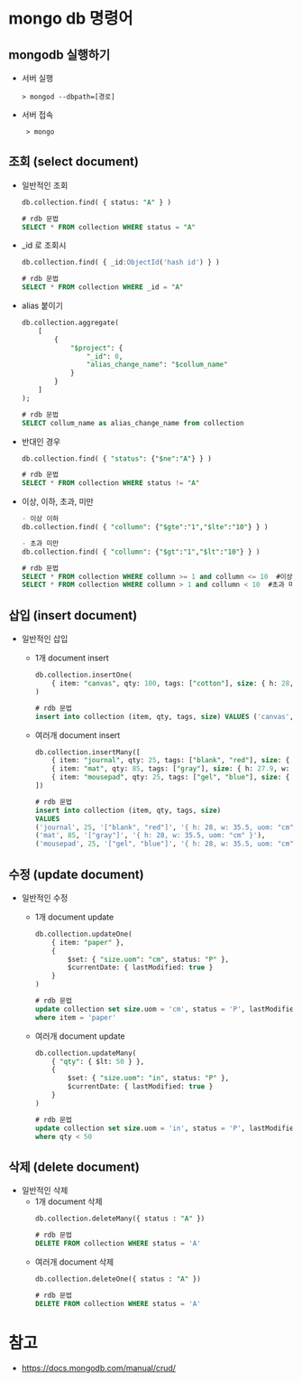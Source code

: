 # mongo db 명령어

## mongodb 실행하기

- 서버 실행
    ```
    > mongod --dbpath=[경로]
    ```

- 서버 접속
    ```
     > mongo
    ```

## 조회 (select document)

- 일반적인 조회
    ```sql
    db.collection.find( { status: "A" } )

    # rdb 문법
    SELECT * FROM collection WHERE status = "A"
    ```

- _id 로 조회시
    ```sql
    db.collection.find( { _id:ObjectId('hash id') } )

    # rdb 문법
    SELECT * FROM collection WHERE _id = "A"
    ```

- alias 붙이기
    ```sql
    db.collection.aggregate(
        [
            {
                "$project": {
                    "_id": 0,
                    "alias_change_name": "$collum_name"
                }
            }
        ]
    );

    # rdb 문법
    SELECT collum_name as alias_change_name from collection
    ```

- 반대인 경우
    ```sql
    db.collection.find( { "status": {"$ne":"A"} } )

    # rdb 문법
    SELECT * FROM collection WHERE status != "A"
    ```

- 이상, 이하, 초과, 미만
    ```sql
    - 이상 이하
    db.collection.find( { "collumn": {"$gte":"1","$lte":"10"} } )

    - 초과 미만
    db.collection.find( { "collumn": {"$gt":"1","$lt":"10"} } )

    # rdb 문법
    SELECT * FROM collection WHERE collumn >= 1 and collumn <= 10  #이상 이하
    SELECT * FROM collection WHERE collumn > 1 and collumn < 10  #초과 미만
    ```

## 삽입 (insert document)

- 일반적인 삽입
    - 1개 document insert
        ```sql
        db.collection.insertOne(
            { item: "canvas", qty: 100, tags: ["cotton"], size: { h: 28, w: 35.5, uom: "cm" } }
        )

        # rdb 문법
        insert into collection (item, qty, tags, size) VALUES ('canvas', 100, '["cotton"]', '{ h: 28, w: 35.5, uom: "cm" }')
        ```
    
    - 여러개 document insert
        ```sql
        db.collection.insertMany([
            { item: "journal", qty: 25, tags: ["blank", "red"], size: { h: 14, w: 21, uom: "cm" } },
            { item: "mat", qty: 85, tags: ["gray"], size: { h: 27.9, w: 35.5, uom: "cm" } },
            { item: "mousepad", qty: 25, tags: ["gel", "blue"], size: { h: 19, w: 22.85, uom: "cm" } }
        ])

        # rdb 문법
        insert into collection (item, qty, tags, size) 
        VALUES 
        ('journal', 25, '["blank", "red"]', '{ h: 28, w: 35.5, uom: "cm" }'),
        ('mat', 85, '["gray"]', '{ h: 28, w: 35.5, uom: "cm" }'),
        ('mousepad', 25, '["gel", "blue"]', '{ h: 28, w: 35.5, uom: "cm" }')
        ```

## 수정 (update document)

- 일반적인 수정
    - 1개 document update
        ```sql
        db.collection.updateOne(
            { item: "paper" },
            {
                $set: { "size.uom": "cm", status: "P" },
                $currentDate: { lastModified: true }
            }
        )

        # rdb 문법
        update collection set size.uom = 'cm', status = 'P', lastModified = NOW()
        where item = 'paper'
        ```
    
    - 여러개 document update
        ```sql
        db.collection.updateMany(
            { "qty": { $lt: 50 } },
            {
                $set: { "size.uom": "in", status: "P" },
                $currentDate: { lastModified: true }
            }
        )

        # rdb 문법
        update collection set size.uom = 'in', status = 'P', lastModified = NOW()
        where qty < 50
        ```


## 삭제 (delete document)
- 일반적인 삭제
    - 1개 document 삭제
        ```sql
        db.collection.deleteMany({ status : "A" })

        # rdb 문법
        DELETE FROM collection WHERE status = 'A'
        ```
    - 여러개 document 삭제
        ```sql
        db.collection.deleteOne({ status : "A" })

        # rdb 문법
        DELETE FROM collection WHERE status = 'A'
        ```


# 참고

- https://docs.mongodb.com/manual/crud/